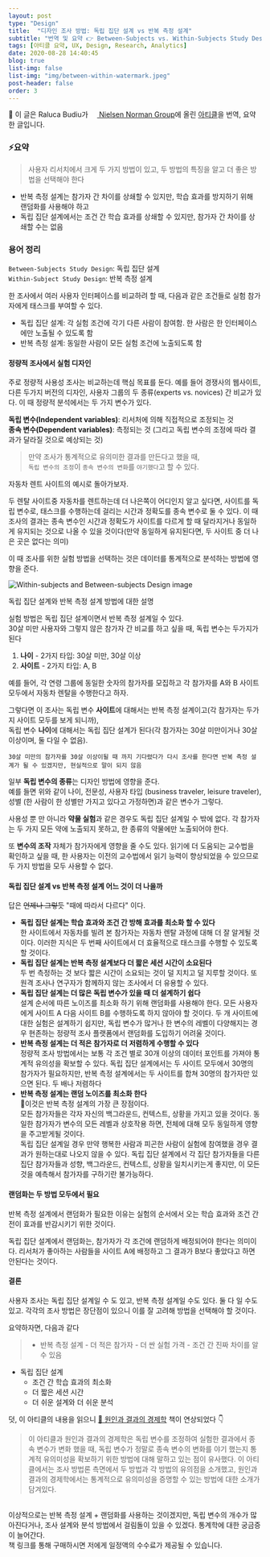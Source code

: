 ```yaml
---
layout: post
type: "Design"
title:  "디자인 조사 방법: 독립 집단 설계 vs 반복 측정 설계"
subtitle: "번역 및 요약 👉 Between-Subjects vs. Within-Subjects Study Design"
tags: [아티클 요약, UX, Design, Research, Analytics]
date: 2020-08-28 14:40:45
blog: true
list-img: false
list-img: "img/between-within-watermark.jpeg" 
post-header: false
order: 3
---
```


<p class="text-gray">
🔗 이 글은 Raluca Budiu가 <a href='https://www.nngroup.com/' target='blank' rel='nofollow'><img src='https://www.google.com/s2/favicons?sz=24&domain=https://www.nngroup.com/' style='display:inline; height: 1em; position: relative; bottom: -2px;'> Nielsen Norman Group</a>에 올린 <a href="https://abit.ly/article_11" target='blank' rel='nofollow'>아티클</a>을 번역, 요약한 글입니다.
</p>

### ⚡️요약

> 사용자 리서치에서 크게 두 가지 방법이 있고, 두 방법의 특징을 알고 더 좋은 방법을 선택해야 한다
- 반복 측정 설계는 참가자 간 차이를 상쇄할 수 있지만, 학습 효과를 방지하기 위해 랜덤화를 사용해야 하고
- 독립 집단 설계에서는 조건 간 학습 효과를 상쇄할 수 있지만, 참가자 간 차이를 상쇄할 수는 없음


### 용어 정리

`Between-Subjects Study Design`: 독립 집단 설계  
`Within-Subject Study Design`: 반복 측정 설계

한 조사에서 여러 사용자 인터페이스를 비교하려 할 때, 다음과 같은 조건들로 실험 참가자에게 태스크를 부여할 수 있다.

- 독립 집단 설계: 각 실험 조건에 각기 다른 사람이 참여함. 한 사람은 한 인터페이스에만 노출될 수 있도록 함
- 반복 측정 설계: 동일한 사람이 모든 실험 조건에 노출되도록 함

#### 정량적 조사에서 실험 디자인

주로 정량적 사용성 조사는 비교하는데 핵심 목표를 둔다. 예를 들어 경쟁사의 웹사이트, 다른 두가지 버전의 디자인, 사용자 그룹의 두 종류(experts vs. novices) 간 비교가 있다. 이 때 정량적 분석에서는 두 가지 변수가 있다.

**독립 변수(Independent variables)**: 리서처에 의해 직접적으로 조정되는 것  
**종속 변수(Dependent variables)**: 측정되는 것 (그리고 독립 변수의 조정에 따라 결과가 달라질 것으로 예상되는 것)

> 만약 조사가 통계적으로 유의미한 결과를 만든다고 했을 때,  
`독립 변수의 조정`이 `종속 변수의 변화`를 `야기했다`고 할 수 있다.

자동차 렌트 사이트의 예시로 돌아가보자.

두 렌탈 사이트중 자동차를 렌트하는데 더 나은쪽이 어디인지 알고 싶다면, 사이트를 독립 변수로, 태스크를 수행하는데 걸리는 시간과 정확도를 종속 변수로 둘 수 있다. 이 때 조사의 결과는 종속 변수인 시간과 정확도가 사이트를 다르게 할 때 달라지거나 동일하게 유지되는 것으로 나올 수 있을 것이다(만약 동일하게 유지된다면, 두 사이트 중 더 나은 곳은 없다는 의미)

이 때 조사를 위한 실험 방법을 선택하는 것은 데이터를 통계적으로 분석하는 방법에 영향을 준다.

![Within-subjects and Between-subjects Design image](https://media.nngroup.com/media/editor/2018/03/15/between-within-watermark.jpg)

<figcaption>독립 집단 설계와 반복 측정 설계 방법에 대한 설명</figcaption>

실험 방법은 독립 집단 설계이면서 반복 측정 설계일 수 있다.<br>
30살 미만 사용자와 그렇지 않은 참가자 간 비교를 하고 싶을 때, 독립 변수는 두가지가 된다

1. **나이** - 2가지 타입: 30살 미만, 30살 이상
2. **사이트** - 2가지 타입: A, B

예를 들어, 각 연령 그룹에 동일한 숫자의 참가자를 모집하고 각 참가자를 A와 B 사이트 모두에서 자동차 렌탈을 수행한다고 하자.

그렇다면 이 조사는 독립 변수 **사이트**에 대해서는 반복 측정 설계이고(각 참가자는 두가지 사이트 모두를 보게 되니까),<br>
독립 변수 **나이**에 대해서는 독립 집단 설계가 된다(각 참가자는 30살 미만이거나 30살 이상이며, 둘 다일 수 없음). 

```
30살 미만의 참가자를 30살 이상이될 때 까지 기다렸다가 다시 조사를 한다면 반복 측정 설계가 될 수 있겠지만, 현실적으로 말이 되지 않음
```

일부 **독립 변수의 종류**는 디자인 방법에 영향을 준다.<br>
예를 들면 위와 같이 나이, 전문성, 사용자 타입 (business traveler, leisure traveler), 성별 (한 사람이 한 성별만 가지고 있다고 가정하면)과 같은 변수가 그렇다.

사용성 뿐 만 아니라 **약물 실험**과 같은 경우도 독립 집단 설계일 수 밖에 없다. 각 참가자는 두 가지 모든 약에 노출되지 못하고, 한 종류의 약물에만 노출되어야 한다.

또 **변수의 조작** 자체가 참가자에게 영향을 줄 수도 있다. 읽기에 더 도움되는 교수법을 확인하고 싶을 때, 한 사용자는 이전의 교수법에서 읽기 능력이 향상되었을 수 있으므로 두 가지 방법을 모두 사용할 수 없다.

#### 독립 집단 설계 vs 반복 측정 설계 어느 것이 더 나을까

답은 ~~언제나 그렇듯~~ "때에 따라서 다르다" 이다.

- **독립 집단 설계는 학습 효과와 조건 간 방해 효과를 최소화 할 수 있다**<br>
    한 사이트에서 자동차를 빌려 본 참가자는 자동차 렌탈 과정에 대해 더 잘 알게될 것이다. 이러한 지식은 두 번째 사이트에서 더 효율적으로 태스크를 수행할 수 있도록 할 것이다.
- **독립 집단 설계는 반복 측정 설계보다 더 짧은 세션 시간이 소요된다**<br>
    두 번 측정하는 것 보다 짧은 시간이 소요되는 것이 덜 지치고 덜 지루할 것이다. 또 원격 조사나 연구자가 함께하지 않는 조사에서 더 유용할 수 있다.
- **독립 집단 설계는 더 많은 독립 변수가 있을 때 더 설계하기 쉽다**<br>
    설계 순서에 따른 노이즈를 최소화 하기 위해 랜덤화를 사용해야 한다. 모든 사용자에게 사이트 A 다음 사이트 B를 수행하도록 하지 않아야 할 것이다. 두 개 사이트에 대한 실험은 설계하기 쉽지만, 독립 변수가 많거나 한 변수의 레벨이 다양해지는 경우 현존하는 정량적 조사 플랫폼에서 랜덤화를 도입하기 어려울 것이다.
- **반복 측정 설계는 더 적은 참가자로 더 저렴하게 수행할 수 있다**<br>
    정량적 조사 방법에서는 보통 각 조건 별로 30개 이상의 데이터 포인트를 가져야 통계적 유의성을 확보할 수 있다. 독립 집단 설계에서는 두 사이트 모두에서 30명의 참가자가 필요하지만, 반복 측정 설계에서는 두 사이트를 합쳐 30명의 참가자만 있으면 된다. 두 배나 저렴하다
- **반복 측정 설계는 랜덤 노이즈를 최소화 한다**<br>
    💎이것은 반복 측정 설계의 가장 큰 장점이다.<br>
    모든 참가자들은 각자 자신의 백그라운드, 컨텍스트, 상황을 가지고 있을 것이다. 동일한 참가자가 변수의 모든 레벨과 상호작용 하면, 전체에 대해 모두 동일하게 영향을 주고받게될 것이다.<br>
    독립 집단 설계일 경우 만약 행복한 사람과 피곤한 사람이 실험에 참여했을 경우 결과가 원하는대로 나오지 않을 수 있다. 독립 집단 설계에서 각 집단 참가자들을 다른 집단 참가자들과 성향, 백그라운드, 컨텍스트, 상황을 일치시키는게 좋지만, 이 모든것을 예측해서 참가자를 구하기란 불가능하다.

#### 랜덤화는 두 방법 모두에서 필요

반복 측정 설계에서 랜덤화가 필요한 이유는 실험의 순서에서 오는 학습 효과와 조건 간 전이 효과를 반감시키기 위한 것이다.

독립 집단 설계에서 랜덤화는, 참가자가 각 조건에 랜덤하게 배정되어야 한다는 의미이다. 리서처가 좋아하는 사람들을 사이트 A에 배정하고 그 결과가 B보다 좋았다고 하면 안된다는 것이다.

#### 결론

사용자 조사는 독립 집단 설계일 수 도 있고, 반복 측정 설계일 수도 있다. 둘 다 일 수도 있고. 각각의 조사 방법은 장단점이 있으니 이를 잘 고려해 방법을 선택해야 할 것이다.

요약하자면, 다음과 같다

> - 반복 측정 설계
    - 더 적은 참가자
    - 더 싼 실험 가격
    - 조건 간 진짜 차이를 알 수 있음
- 독립 집단 설계
  - 조건 간 학습 효과의 최소화
  - 더 짧은 세션 시간
  - 더 쉬운 설계와 더 쉬운 분석

덧, 이 아티클의 내용을 읽으니 [📕 원인과 결과의 경제학](https://coupa.ng/bICmrN) 책이 연상되었다 👇

> 이 아티클과 원인과 결과의 경제학은 독립 변수를 조정하여 실험한 결과에서 종속 변수가 변화 했을 때, 독립 변수가 정말로 종속 변수의 변화를 야기 했는지 통계적 유의미성을 확보하기 위한 방법에 대해 말하고 있는 점이 유사했다. 이 아티클에서는 조사 방법론 측면에서 두 방법과 각 방법의 유의점을 소개했고, 원인과 결과의 경제학에서는 통계적으로 유의미성을 증명할 수 있는 방법에 대한 소개가 담겨있다.<br>
<br>
이상적으로는 반복 측정 설계 + 랜덤화를 사용하는 것이겠지만, 독립 변수의 개수가 많아진다거나, 조사 설계와 분석 방법에서 걸림돌이 있을 수 있겠다. 통계학에 대한 궁금증이 늘어간다.

<br>
<figcaption>책 링크를 통해 구매하시면 저에게 일정액의 수수료가 제공될 수 있습니다.</figcaption>